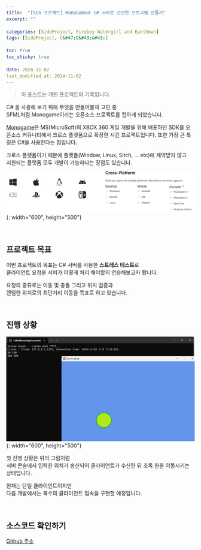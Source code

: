 ```yaml
---
title:  "[SCG 프로젝트] MonoGame과 C# 서버로 간단한 프로그램 만들기"
excerpt: ""

categories: [SideProject, Fireboy Watergirl and Earthman]
tags: [SideProject, C&#47;C&#43;&#43;]

toc: true
toc_sticky: true
 
date: 2024-11-02
last_modified_at: 2024-11-02
--- 
```


> 이 포스트는 개인 프로젝트의 기록입니다.  

C# 을 사용해 보기 위해 무엇을 만들어볼까 고민 중  
SFML처럼 Monogame이라는 오픈소스 프로젝트를 접하게 되었습니다.  

[Monogame](https://monogame.net/)은 MS(MicroSoft)의 XBOX 360 게임 개발을 위해 배포하던 SDK를
오픈소스 커뮤니티에서 크로스 플랫폼으로 확장한 시킨 프로젝트입니다.
또한 가장 큰 특징은 C#을 사용한다는 점입니다.  

크로스 플랫폼이기 때문에 플랫폼(Window, Linux, Sitch, ... etc)에 제약받지 않고  
지원되는 플랫폼 모두 개발이 가능하다는 장점도 있습니다.  

![결과](/assets/img/side_project_img/monogame_소개.png){: width="600", height="500"}  

<br/>

## 프로젝트 목표

이번 프로젝트의 목표는 C# 서버를 사용한 **스트레스 테스트**로  
클라이언트 요청을 서버가 어떻게 처리 해야할지 연습해보고자 합니다.  

요청의 종류로는 이동 및 충돌 그리고 위치 검증과  
랜덤한 위치로의 최단거리 이동을 목표로 하고 있습니다.  

<br/>

## 진행 상황

![결과](/assets/img/side_project_img/monogame_init_project.png){: width="600", height="500"}  

첫 진행 상황은 위의 그림처럼  
서버 콘솔에서 입력한 위치가 송신되어 클라이언트가 수신한 뒤 초록 원을 이동시키는 상태입니다.  

현재는 단일 클라이언트이지만  
다음 개발에서는 복수의 클라이언트 접속을 구현할 예정입니다.  

<br/>

## 소스코드 확인하기

[Github 주소](https://github.com/Mgcllee/SearchingCharacterGame/tree/d569f64c8434db5027424999ad94504e1856eca7)